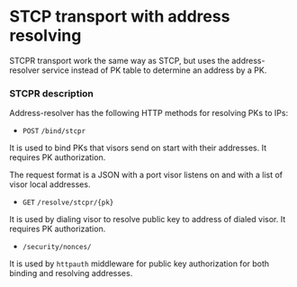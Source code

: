 # STCP transport with address resolving

STCPR transport work the same way as STCP, 
but uses the address-resolver service instead of PK table to determine an address by a PK. 

### STCPR description

Address-resolver has the following HTTP methods for resolving PKs to IPs:

- `POST` `/bind/stcpr`

It is used to bind PKs that visors send on start with their addresses. It requires PK authorization.

The request format is a JSON with a port visor listens on and with a list of visor local addresses.

- `GET` `/resolve/stcpr/{pk}`

It is used by dialing visor to resolve public key to address of dialed visor. It requires PK authorization.

- `/security/nonces/`

It is used by `httpauth` middleware for public key authorization for both binding and resolving addresses.
